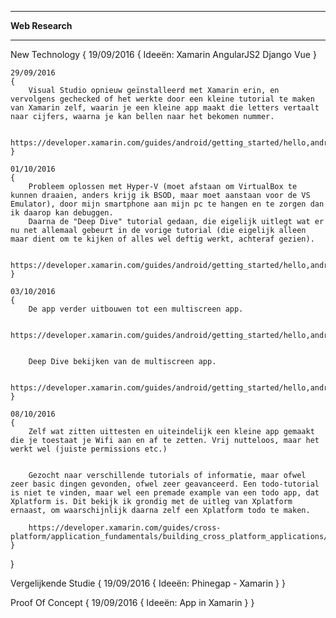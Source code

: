 ********************************
**********Web Research**********
********************************


New Technology
{
	19/09/2016
	{
		Ideeën:
			Xamarin
			AngularJS2
			Django
			Vue
	}

	29/09/2016
	{
		Visual Studio opnieuw geïnstalleerd met Xamarin erin, en vervolgens gechecked of het werkte door een kleine tutorial te maken van Xamarin zelf, waarin je een kleine app maakt die letters vertaalt naar cijfers, waarna je kan bellen naar het bekomen nummer.

		https://developer.xamarin.com/guides/android/getting_started/hello,android/hello,android_quickstart/
	}

	01/10/2016
	{
		Probleem oplossen met Hyper-V (moet afstaan om VirtualBox te kunnen draaien, anders krijg ik BSOD, maar moet aanstaan voor de VS Emulator), door mijn smartphone aan mijn pc te hangen en te zorgen dan ik daarop kan debuggen.
		Daarna de "Deep Dive" tutorial gedaan, die eigelijk uitlegt wat er nu net allemaal gebeurt in de vorige tutorial (die eigelijk alleen maar dient om te kijken of alles wel deftig werkt, achteraf gezien).

		https://developer.xamarin.com/guides/android/getting_started/hello,android/hello,android_deepdive/
	}

	03/10/2016
	{
		De app verder uitbouwen tot een multiscreen app.

		https://developer.xamarin.com/guides/android/getting_started/hello,android_multiscreen/hello,android_multiscreen_quickstart/


		Deep Dive bekijken van de multiscreen app.

		https://developer.xamarin.com/guides/android/getting_started/hello,android_multiscreen/hello,android_multiscreen_deepdive/
	}

	08/10/2016
	{
		Zelf wat zitten uittesten en uiteindelijk een kleine app gemaakt die je toestaat je Wifi aan en af te zetten. Vrij nutteloos, maar het werkt wel (juiste permissions etc.)


		Gezocht naar verschillende tutorials of informatie, maar ofwel zeer basic dingen gevonden, ofwel zeer geavanceerd. Een todo-tutorial is niet te vinden, maar wel een premade example van een todo app, dat Xplatform is. Dit bekijk ik grondig met de uitleg van Xplatform ernaast, om waarschijnlijk daarna zelf een Xplatform todo te maken.

		https://developer.xamarin.com/guides/cross-platform/application_fundamentals/building_cross_platform_applications/
	}
}


Vergelijkende Studie
{
	19/09/2016
	{
		Ideeën:
			Phinegap - Xamarin
	}
}


Proof Of Concept
{
	19/09/2016
	{
		Ideeën:
			App in Xamarin
	}
}